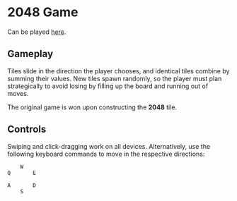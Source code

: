 [//]: # "permalink: /index.html"

# 2048 Game

Can be played [here](http://127.0.0.1:5501/Hexagonal%202048/index.html).

## Gameplay

Tiles slide in the direction the player chooses, and identical tiles combine by summing their values. New tiles spawn randomly, so the player must plan strategically to avoid losing by filling up the board and running out of moves.

The original game is won upon constructing the **2048** tile.

## Controls

Swiping and click-dragging work on all devices. Alternatively, use the following keyboard commands to move in the respective directions:

        W
    Q       E

    A       D
        S


